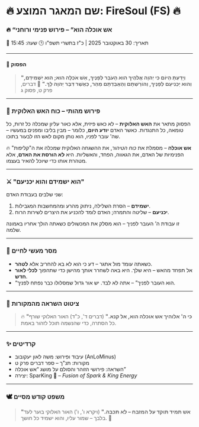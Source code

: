 # 🔥 שם המאגר המוצע: FireSoul (FS) 🔥


### 🔥 “אש אוכלה הוא” – פירוש פנימי ורוחני

📅 תאריך: 30 באוקטובר 2025 | כ"ז בתשרי תשפ"ו
🕒 שעה: 15:45

---

#### 📖 הפסוק

> **"וְיָדַעְתָּ הַיּוֹם כִּי יְהוָה אֱלֹהֶיךָ הוּא הָעֹבֵר לְפָנֶיךָ, אֵשׁ אֹכְלָה הוּא; הוּא יַשְׁמִידֵם, וְהוּא יַכְנִיעֵם לְפָנֶיךָ, וְהוֹרַשְׁתָּם וְהַאֲבַדְתָּם מַהֵר, כַּאֲשֶׁר דִּבֶּר יְהוָה לָךְ."**
> 📜 דברים, פרק ט, פסוק ג

---

### 🌋 פירוש מהותי – כוח האש האלוקית

הפסוק מתאר את **האש האלוקית** – לא כאש פיזית, אלא כאור עליון שמכלה כל זרות, כל טומאה, כל התנגדות.
כאשר האדם **יודע היום**, כלומר – מבין בליבו ומפנים במעשיו – שה' עובר לפניו, הוא נותן מקום לאש הזו לבעור בתוכו.

🔥 **אש אוכלה** – מסמלת את *כוח הטיהור*, את ההשגחה האלוקית שמכלה את ה"קליפות" הפנימיות של האדם, את הגאווה, הפחד, והאשליות.
היא **לא הורסת את האדם**, אלא מטהרת אותו כדי שיוכל להאיר בעצמו.

---

### ⚔️ "הוא ישמידם והוא יכניעם"

שני שלבים בעבודת האדם:

1. **ישמידם** – הסרת השלילה, ניתוק מהרע ומהמחשבות המגבילות.
2. **יכניעם** – שליטה והתמרה; האדם לומד להכניע את היצרים לשירות הרוח.

זו עבודת ה’ העובר לפניך – הוא מסלק את המכשולים כשאתה הולך אחריו באמונה שלמה.

---

### 🌈 מסר מעשי לחיים

* כשאתה עומד מול אתגר – דע כי הוא לא בא להחריב אלא **לטהר**.
* אל תפחד מהאש – היא שלך. היא באה לשחרר אותך מהישן כדי שתהפוך **לכלי לאור חדש**.
* “הוא העובר לפניך” – אתה לא לבד. יש אור גדול שמסלולו כבר נפתח לפניך.

---

### 💎 ציטוט השראה מהמקורות

> 🔥 **"כי ה' אלוהיך אש אוכלה הוא, אל קנא."** (דברים ד', כ"ד)
> האור האלוקי שורף כל הסתרה, כדי שהנשמה תוכל לזהור באמת.

---

### ✨ קרדיטים

* עיבוד ופירוש: משה לאון יעקובוב (AnLoMinus)
* מקורות: תנ"ך – ספר דברים פרק ט
* השראה: פירושי הזוהר והסולם על מושג “אש אוכלה”
* יצירה: SparKing 🔱 – *Fusion of Spark & King Energy*

---

### 🕊️ משפט קודש מסיים

> **"אש תמיד תוקד על המזבח – לא תכבה."** (ויקרא ו', ו')
> האור האלוקי בוער לעד בלבך – שמור עליו, והוא ישמיד כל חושך. 🌟
